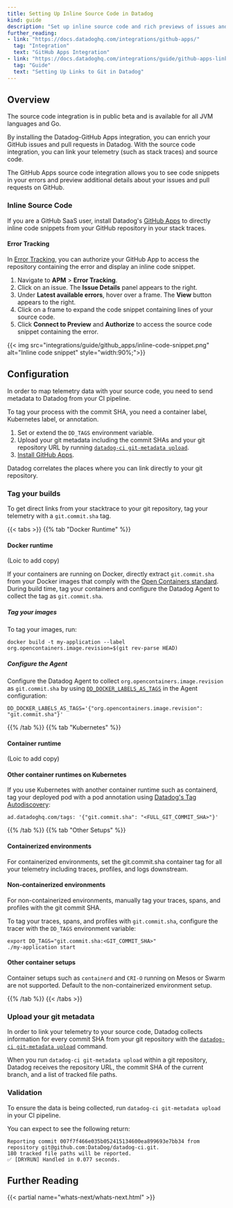 ```yaml
---
title: Setting Up Inline Source Code in Datadog
kind: guide
description: "Set up inline source code and rich previews of issues and pull requests with Datadog."
further_reading:
- link: "https://docs.datadoghq.com/integrations/github-apps/"
  tag: "Integration"
  text: "GitHub Apps Integration"
- link: "https://docs.datadoghq.com/integrations/guide/github-apps-links-to-git/"
  tag: "Guide"
  text: "Setting Up Links to Git in Datadog"
---
```


## Overview

<div class="alert alert-warning">
The source code integration is in public beta and is available for all JVM languages and Go.
</div>

By installing the Datadog-GitHub Apps integration, you can enrich your GitHub issues and pull requests in Datadog. With the source code integration, you can link your telemetry (such as stack traces) and source code. 

The GitHub Apps source code integration allows you to see code snippets in your errors and preview additional details about your issues and pull requests on GitHub.

### Inline Source Code

If you are a GitHub SaaS user, install Datadog's [GitHub Apps][1] to directly inline code snippets from your GitHub repository in your stack traces. 

#### Error Tracking 

In [Error Tracking][2], you can authorize your GitHub App to access the repository containing the error and display an inline code snippet.

1. Navigate to **APM** > **Error Tracking**.
2. Click on an issue. The **Issue Details** panel appears to the right.
3. Under **Latest available errors**, hover over a frame. The **View** button appears to the right. 
4. Click on a frame to expand the code snippet containing lines of your source code. 
5. Click **Connect to Preview** and **Authorize** to access the source code snippet containing the error. 

{{< img src="integrations/guide/github_apps/inline-code-snippet.png" alt="Inline code snippet" style="width:90%;">}}

## Configuration

In order to map telemetry data with your source code, you need to send metadata to Datadog from your CI pipeline.

To tag your process with the commit SHA, you need a container label, Kubernetes label, or annotation.

1. Set or extend the `DD_TAGS` environment variable.
2. Upload your git metadata including the commit SHAs and your git repository URL by running [`datadog-ci git-metadata upload`][3].
3. [Install GitHub Apps][1].

Datadog correlates the places where you can link directly to your git repository.

### Tag your builds

To get direct links from your stacktrace to your git repository, tag your telemetry with a `git.commit.sha` tag.

{{< tabs >}}
{{% tab "Docker Runtime" %}}

#### Docker runtime

(Loic to add copy)

If your containers are running on Docker, directly extract `git.commit.sha` from your Docker images that comply with the [Open Containers standard][1]. During build time, tag your containers and configure the Datadog Agent to collect the tag as `git.commit.sha`.

##### Tag your images

To tag your images, run:

```
docker build -t my-application --label org.opencontainers.image.revision=$(git rev-parse HEAD)
```

##### Configure the Agent

Configure the Datadog Agent to collect `org.opencontainers.image.revision` as `git.commit.sha` by using [`DD_DOCKER_LABELS_AS_TAGS`][2] in the Agent configuration:

```
DD_DOCKER_LABELS_AS_TAGS='{"org.opencontainers.image.revision": "git.commit.sha"}'
```


[1]: https://github.com/opencontainers/image-spec/blob/859973e32ccae7b7fc76b40b762c9fff6e912f9e/annotations.md#pre-defined-annotation-keys
[2]: https://docs.datadoghq.com/getting_started/tagging/assigning_tags/?tab=containerizedenvironments#environment-variables
{{% /tab %}}
{{% tab "Kubernetes" %}}

#### Container runtime

(Loic to add copy)

#### Other container runtimes on Kubernetes

If you use Kubernetes with another container runtime such as containerd, tag your deployed pod with a pod annotation using [Datadog's Tag Autodiscovery][1]:

```
ad.datadoghq.com/tags: '{"git.commit.sha": "<FULL_GIT_COMMIT_SHA>"}'
```

[1]: https://docs.datadoghq.com/agent/kubernetes/tag/?tab=containerizedagent#tag-autodiscovery
{{% /tab %}}
{{% tab "Other Setups" %}}

#### Containerized environments

For containerized environments, set the git.commit.sha container tag for all your telemetry including traces, profiles, and logs downstream.

#### Non-containerized environments

For non-containerized environments, manually tag your traces, spans, and profiles with the git commit SHA.

 To tag your traces, spans, and profiles with `git.commit.sha`, configure the tracer with the `DD_TAGS` environment variable:

```
export DD_TAGS="git.commit.sha:<GIT_COMMIT_SHA>"
./my-application start
```

#### Other container setups

<div class="alert alert-info">Container setups such as <code>containerd</code> and <code>CRI-O</code> running on Mesos or Swarm are not supported. Default to the non-containerized environment setup.</div>

{{% /tab %}}
{{< /tabs >}}

### Upload your git metadata

In order to link your telemetry to your source code, Datadog collects information for every commit SHA from your git repository with the [`datadog-ci git-metadata upload`][3] command. 

When you run `datadog-ci git-metadata upload` within a git repository, Datadog receives the repository URL, the commit SHA of the current branch, and a list of tracked file paths.

### Validation

To ensure the data is being collected, run `datadog-ci git-metadata upload` in your CI pipeline. 

You can expect to see the following return:

```
Reporting commit 007f7f466e035b052415134600ea899693e7bb34 from repository git@github.com:DataDog/datadog-ci.git.
180 tracked file paths will be reported.
✅ [DRYRUN] Handled in 0.077 seconds.
```

## Further Reading

{{< partial name="whats-next/whats-next.html" >}}

[1]: https://app.datadoghq.com/account/settings#integrations/github-apps
[2]: https://app.datadoghq.com/apm/error-tracking
[3]: https://github.com/DataDog/datadog-ci/tree/master/src/commands/git-metadata
